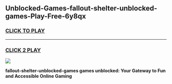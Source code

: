 
## Unblocked-Games-fallout-shelter-unblocked-games-Play-Free-6y8qx
<h3>
<a href="https://premium76.site?title=fallout-shelter-unblocked-games&ref=09A">CLICK TO PLAY</a></h3>
<hr>

<h3>
<a href="https://premium76.site?title=fallout-shelter-unblocked-games&ref=09A">CLICK 2 PLAY</a>
  
</h3>

<a href="https://premium76.site?title=fallout-shelter-unblocked-games&ref=09A"><img src="https://clearcache.store/games.png"></a>


**fallout-shelter-unblocked-games games unblocked: Your Gateway to Fun and Accessible Online Gaming**

